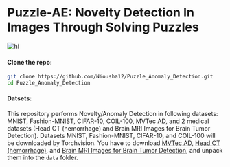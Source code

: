 # Puzzle-AE: Novelty Detection In Images Through Solving Puzzles

<img src="Images/Method.png" alt="hi" class="inline"/>

#### Clone the repo:
``` bash
git clone https://github.com/Niousha12/Puzzle_Anomaly_Detection.git
cd Puzzle_Anomaly_Detection
```
#### Datsets:
This repository performs Novelty/Anomaly Detection in following datasets: MNIST, Fashion-MNIST, CIFAR-10, COIL-100, MVTec AD, and 2 medical datasets (Head CT (hemorrhage) and Brain MRI Images for Brain Tumor Detection).
Datasets MNIST, Fashion-MNIST, CIFAR-10, and COIL-100 will be downloaded by Torchvision. You have to download [MVTec AD](ftp://guest:GU%2E205dldo@ftp.softronics.ch/mvtec_anomaly_detection/mvtec_anomaly_detection.tar.xz), [Head CT (hemorrhage)](https://drive.google.com/drive/folders/1AO2Vd29e6N1eC6dqT8OKYy7QwFa19xsu?usp=sharing), and [Brain MRI Images for Brain Tumor Detection](https://drive.google.com/drive/folders/1c2YkU3uAfAcmdbkdIKdg6veftXyMmOmE?usp=sharing), and unpack them into the `data` folder.
